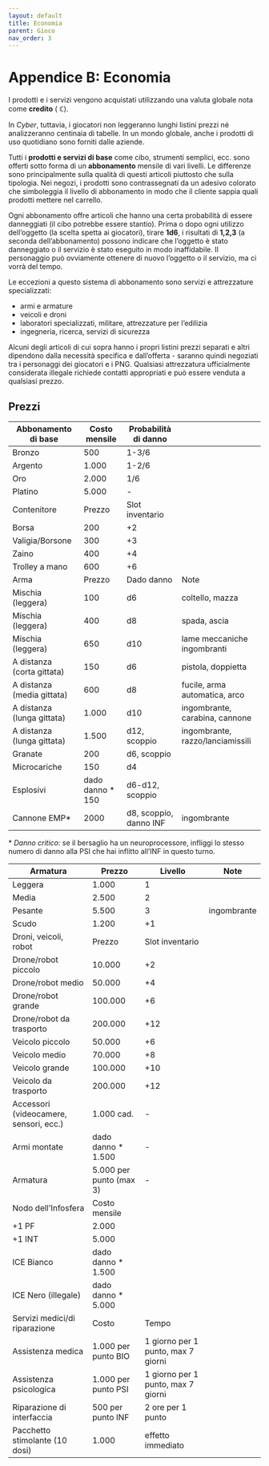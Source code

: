 ```yaml
---
layout: default
title: Economia
parent: Gioco
nav_order: 3
---
```


# Appendice B: Economia

I prodotti e i servizi vengono acquistati utilizzando una valuta globale nota come **credito** ( **ℂ**).

In *Cyber*, tuttavia, i giocatori non leggeranno lunghi listini prezzi né analizzeranno centinaia di tabelle. In un mondo globale, anche i prodotti di uso quotidiano sono forniti dalle aziende.

Tutti i **prodotti e servizi di base** come cibo, strumenti semplici, ecc. sono offerti sotto forma di un **abbonamento** mensile di vari livelli. Le differenze sono principalmente sulla qualità di questi articoli piuttosto che sulla tipologia. Nei negozi, i prodotti sono contrassegnati da un adesivo colorato che simboleggia il livello di abbonamento in modo che il cliente sappia quali prodotti mettere nel carrello.

Ogni abbonamento offre articoli che hanno una certa probabilità di essere danneggiati (il cibo potrebbe essere stantio). Prima o dopo ogni utilizzo dell’oggetto (la scelta spetta ai giocatori), tirare **1d6**, i risultati di **1,2,3** (a seconda dell’abbonamento) possono indicare che l’oggetto è stato danneggiato o il servizio è stato eseguito in modo inaffidabile. Il personaggio può ovviamente ottenere di nuovo l’oggetto o il servizio, ma ci vorrà del tempo.

Le eccezioni a questo sistema di abbonamento sono servizi e attrezzature specializzati:

-   armi e armature
-   veicoli e droni
-   laboratori specializzati, militare, attrezzature per l’edilizia
-   ingegneria, ricerca, servizi di sicurezza

Alcuni degli articoli di cui sopra hanno i propri listini prezzi separati e altri dipendono dalla necessità specifica e dall’offerta - saranno quindi negoziati tra i personaggi dei giocatori e i PNG. Qualsiasi attrezzatura ufficialmente considerata illegale richiede contatti appropriati e può essere venduta a qualsiasi prezzo.

## Prezzi

| Abbonamento di base        | Costo mensile     | Probabilità di danno   |                                  |
|----------------------------|-------------------|------------------------|----------------------------------|
| Bronzo                     | 500               | 1-3/6                  |                                  |
| Argento                    | 1.000             | 1-2/6                  |                                  |
| Oro                        | 2.000             | 1/6                    |                                  |
| Platino                    | 5.000             | \-                     |                                  |
| Contenitore                | Prezzo            | Slot inventario        |                                  |
| Borsa                      | 200               | +2                     |                                  |
| Valigia/Borsone            | 300               | +3                     |                                  |
| Zaino                      | 400               | +4                     |                                  |
| Trolley a mano             | 600               | +6                     |                                  |
| Arma                       | Prezzo            | Dado danno             | Note                             |
| Mischia (leggera)          | 100               | d6                     | coltello, mazza                  |
| Mischia (leggera)          | 400               | d8                     | spada, ascia                     |
| Mischia (leggera)          | 650               | d10                    | lame meccaniche ingombranti      |
| A distanza (corta gittata) | 150               | d6                     | pistola, doppietta               |
| A distanza (media gittata) | 600               | d8                     | fucile, arma automatica, arco    |
| A distanza (lunga gittata) | 1.000             | d10                    | ingombrante, carabina, cannone   |
| A distanza (lunga gittata) | 1.500             | d12, scoppio           | ingombrante, razzo/lanciamissili |
| Granate                    | 200               | d6, scoppio            |                                  |
| Microcariche               | 150               | d4                     |                                  |
| Esplosivi                  | dado danno \* 150 | d6-d12, scoppio        |                                  |
| Cannone EMP\*              | 2000              | d8, scoppio, danno INF | ingombrante                      |

\* *Danno critico*: se il bersaglio ha un neuroprocessore, infliggi lo stesso numero di danno alla PSI che hai inflitto all’INF in questo turno.

| Armatura                               | Prezzo                  | Livello                            | Note        |
|----------------------------------------|-------------------------|------------------------------------|-------------|
| Leggera                                | 1.000                   | 1                                  |             |
| Media                                  | 2.500                   | 2                                  |             |
| Pesante                                | 5.500                   | 3                                  | ingombrante |
| Scudo                                  | 1.200                   | +1                                 |             |
| Droni, veicoli, robot                  | Prezzo                  | Slot inventario                    |             |
| Drone/robot piccolo                    | 10.000                  | +2                                 |             |
| Drone/robot medio                      | 50.000                  | +4                                 |             |
| Drone/robot grande                     | 100.000                 | +6                                 |             |
| Drone/robot da trasporto               | 200.000                 | +12                                |             |
| Veicolo piccolo                        | 50.000                  | +6                                 |             |
| Veicolo medio                          | 70.000                  | +8                                 |             |
| Veicolo grande                         | 100.000                 | +10                                |             |
| Veicolo da trasporto                   | 200.000                 | +12                                |             |
| Accessori (videocamere, sensori, ecc.) | 1.000 cad.              | \-                                 |             |
| Armi montate                           | dado danno \* 1.500     | \-                                 |             |
| Armatura                               | 5.000 per punto (max 3) | \-                                 |             |
| Nodo dell’Infosfera                    | Costo mensile           |                                    |             |
| +1 PF                                  | 2.000                   |                                    |             |
| +1 INT                                 | 5.000                   |                                    |             |
| ICE Bianco                             | dado danno \* 1.500     |                                    |             |
| ICE Nero (illegale)                    | dado danno \* 5.000     |                                    |             |
| Servizi medici/di riparazione          | Costo                   | Tempo                              |             |
| Assistenza medica                      | 1.000 per punto BIO     | 1 giorno per 1 punto, max 7 giorni |             |
| Assistenza psicologica                 | 1.000 per punto PSI     | 1 giorno per 1 punto, max 7 giorni |             |
| Riparazione di interfaccia             | 500 per punto INF       | 2 ore per 1 punto                  |             |
| Pacchetto stimolante (10 dosi)         | 1.000                   | effetto immediato                  |             |